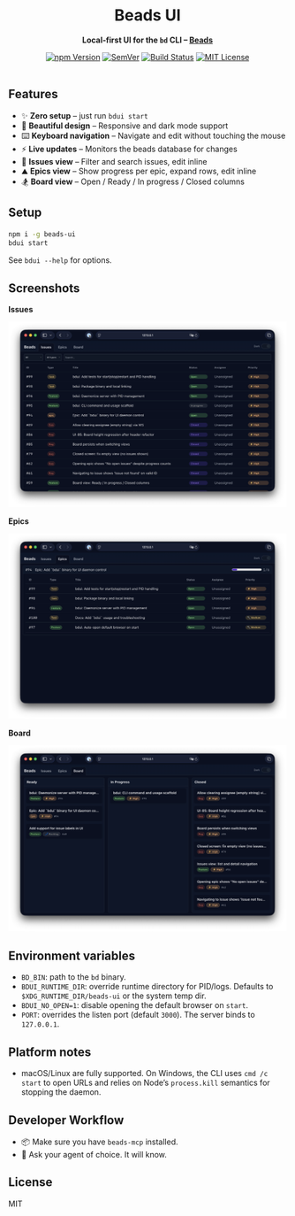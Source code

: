 <h1 align="center">
  Beads UI
</h1>
<p align="center">
  <b>Local‑first UI for the <code>bd</code> CLI – <a href="https://github.com/steveyegge/beads">Beads</a></b>
</p>
<div align="center">
  <a href="https://www.npmjs.com/package/beads-ui"><img src="https://img.shields.io/npm/v/beads-ui.svg" alt="npm Version"></a>
  <a href="https://semver.org"><img src="https://img.shields.io/:semver-%E2%9C%93-blue.svg" alt="SemVer"></a>
  <a href="https://github.com/mantoni/beads-ui/actions/worflows/ci.yml"><img src="https://github.com/mantoni/eslint_d.js/actions/workflows/ci.yml/badge.svg" alt="Build Status"></a>
  <a href="https://opensource.org/licenses/MIT"><img src="https://img.shields.io/npm/l/eslint_d.svg" alt="MIT License"></a>
  <br>
  <br>
</div>

## Features

- ✨ **Zero setup** – just run `bdui start`
- 🎨 **Beautiful design** – Responsive and dark mode support
- ⌨️ **Keyboard navigation** – Navigate and edit without touching the mouse
- ⚡ **Live updates** – Monitors the beads database for changes
- 🔎 **Issues view** – Filter and search issues, edit inline
- ⛰️ **Epics view** – Show progress per epic, expand rows, edit inline
- 🏂 **Board view** – Open / Ready / In progress / Closed columns

## Setup

```sh
npm i -g beads-ui
bdui start
```

See `bdui --help` for options.

## Screenshots

**Issues**

![Issues view](https://github.com/mantoni/beads-ui/raw/main/media/bdui-issues.png)

**Epics**

![Epics view](https://github.com/mantoni/beads-ui/raw/main/media/bdui-epics.png)

**Board**

![Board view](https://github.com/mantoni/beads-ui/raw/main/media/bdui-board.png)

## Environment variables

- `BD_BIN`: path to the `bd` binary.
- `BDUI_RUNTIME_DIR`: override runtime directory for PID/logs. Defaults to
  `$XDG_RUNTIME_DIR/beads-ui` or the system temp dir.
- `BDUI_NO_OPEN=1`: disable opening the default browser on `start`.
- `PORT`: overrides the listen port (default `3000`). The server binds to
  `127.0.0.1`.

## Platform notes

- macOS/Linux are fully supported. On Windows, the CLI uses `cmd /c start` to
  open URLs and relies on Node’s `process.kill` semantics for stopping the
  daemon.

## Developer Workflow

- 📦 Make sure you have `beads-mcp` installed.
- 🤖 Ask your agent of choice. It will know.

## License

MIT

